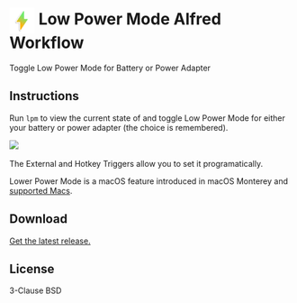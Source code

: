 # <img src='Workflow/icon.png' width='45' align='center' alt='icon'> Low Power Mode Alfred Workflow

Toggle Low Power Mode for Battery or Power Adapter

## Instructions

Run `lpm` to view the current state of and toggle Low Power Mode for either your battery or power adapter (the choice is remembered).

![](https://i.imgur.com/lz0FS2O.png)

The External and Hotkey Triggers allow you to set it programatically.

Lower Power Mode is a macOS feature introduced in macOS Monterey and [supported Macs](https://www.apple.com/macos/monterey/features/#footnote-16).

## Download

[Get the latest release.](https://github.com/alfredapp/low-power-mode-workflow/releases/latest/download/Low.Power.Mode.alfredworkflow)

## License

3-Clause BSD
